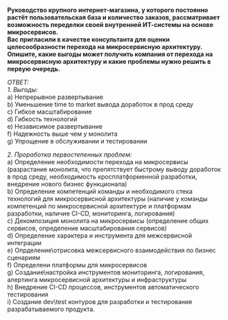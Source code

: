 **Руководство крупного интернет-магазина, у которого постоянно растёт пользовательская база и количество заказов, рассматривает возможность переделки своей внутренней ИТ-системы на основе микросервисов.** <br>
**Вас пригласили в качестве консультанта для оценки целесообразности перехода на микросервисную архитектуру.** <br>
**Опишите, какие выгоды может получить компания от перехода на микросервисную архитектуру и какие проблемы нужно решить в первую очередь.** <br>

_ОТВЕТ:_ <br>
_1. Выгоды:_ <br>
a) Непрерывное развертывание <br>
b) Уменьшение time to market вывода доработок в прод среду <br>
c) Гибкое масштабирование <br>
d) Гибкость технологий <br>
e) Независимое развертывание <br>
f) Надежность выше чем у монолита <br>
g) Упрощение в обслуживании и тестировании <br>

_2. Проработка первостепенных проблем:_ <br>
a) Определение необходимости перехода на микросервисы (разрастание монолита, что препятствует быстрому выводу доработок в прод среду, необходимость кросплатформенной разработки, внедрение нового бизнес функционала) <br>
b) Определение компетенций команды и необходимого стека технологий для микросервисной архитектуры (наличие у команды компетенций по микросервисной архитектуре и платформам разработки, наличие CI-CD, мониторинга, логирования) <br>
c) Декомпозиция монолита на микросервисы (определение общих сервисов, определение масштабирования сервисов) <br>
d) Определение характера и инструмента для межсервисной интеграции <br>
e) Опрделение\отрисовка межсервисного взаимодействия по бизнес сценариям <br>
f) Определени платформы для микросервисов <br>
g) Создание\настройка инструментов мониторинга, логирования, алертинга микросервисной архитектуры и инфраструктуры <br>
h) Внедрение CI-CD процессов, инструментов автоматического тестирования <br>
i) Создание dev\test контуров для разработки и тестирования разрабатываемого продукта. <br>

